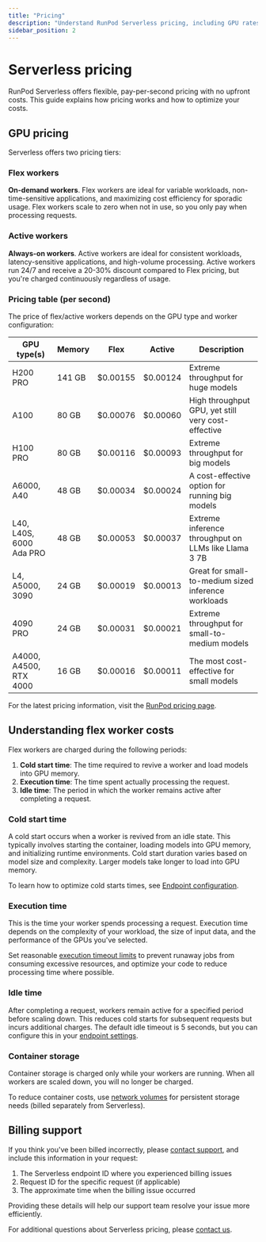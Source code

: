 ```yaml
---
title: "Pricing"
description: "Understand RunPod Serverless pricing, including GPU rates and cost components."
sidebar_position: 2
---
```


# Serverless pricing

RunPod Serverless offers flexible, pay-per-second pricing with no upfront costs. This guide explains how pricing works and how to optimize your costs.

## GPU pricing

 Serverless offers two pricing tiers:

### Flex workers

**On-demand workers**. Flex workers are ideal for variable workloads, non-time-sensitive applications, and maximizing cost efficiency for sporadic usage. Flex workers scale to zero when not in use, so you only pay when processing requests.

### Active workers

**Always-on workers**. Active workers are ideal for consistent workloads, latency-sensitive applications, and high-volume processing. Active workers run 24/7 and receive a 20-30% discount compared to Flex pricing, but you're charged continuously regardless of usage.


### Pricing table (per second)

The price of flex/active workers depends on the GPU type and worker configuration:

| **GPU type(s)** | **Memory** | **Flex** | **Active** | **Description** |
| --- | --- | --- | --- | --- |
| H200 PRO | 141 GB | $0.00155 | $0.00124 | Extreme throughput for huge models |
| A100 | 80 GB | $0.00076 | $0.00060 | High throughput GPU, yet still very cost-effective |
| H100 PRO | 80 GB | $0.00116 | $0.00093 | Extreme throughput for big models |
| A6000, A40 | 48 GB | $0.00034 | $0.00024 | A cost-effective option for running big models |
| L40, L40S, 6000 Ada PRO | 48 GB | $0.00053 | $0.00037 | Extreme inference throughput on LLMs like Llama 3 7B |
| L4, A5000, 3090 | 24 GB | $0.00019 | $0.00013 | Great for small-to-medium sized inference workloads |
| 4090 PRO | 24 GB | $0.00031 | $0.00021 | Extreme throughput for small-to-medium models |
| A4000, A4500, RTX 4000 | 16 GB | $0.00016 | $0.00011 | The most cost-effective for small models |

For the latest pricing information, visit the [RunPod pricing page](https://www.runpod.io/pricing).

## Understanding flex worker costs

Flex workers are charged during the following periods:

1. **Cold start time**: The time required to revive a worker and load models into GPU memory.
2. **Execution time**: The time spent actually processing the request.
3. **Idle time**: The period in which the worker remains active after completing a request.

<!-- 4. **Container storage**: Charges for storage used while the endpoint is running. -->

### Cold start time

A cold start occurs when a worker is revived from an idle state. This typically involves starting the container, loading models into GPU memory, and initializing runtime environments. Cold start duration varies based on model size and complexity. Larger models take longer to load into GPU memory.

To learn how to optimize cold starts times, see [Endpoint configuration](/serverless/endpoints/endpoint-configurations#reducing-worker-startup-times).

### Execution time

This is the time your worker spends processing a request. Execution time depends on the complexity of your workload, the size of input data, and the performance of the GPUs you've selected.

Set reasonable [execution timeout limits](/serverless/endpoints/endpoint-configurations#execution-timeout) to prevent runaway jobs from consuming excessive resources, and optimize your code to reduce processing time where possible.

### Idle time

After completing a request, workers remain active for a specified period before scaling down. This reduces cold starts for subsequent requests but incurs additional charges. The default idle timeout is 5 seconds, but you can configure this in your [endpoint settings](/serverless/endpoints/endpoint-configurations#idle-timeout).

### Container storage

Container storage is charged only while your workers are running. When all workers are scaled down, you will no longer be charged.

To reduce container costs, use [network volumes](/pods/storage/create-network-volumes) for persistent storage needs (billed separately from Serverless).

## Billing support

If you think you've been billed incorrectly, please [contact support](https://www.runpod.io/contact), and include this information in your request:

1. The Serverless endpoint ID where you experienced billing issues
2. Request ID for the specific request (if applicable)
3. The approximate time when the billing issue occurred

Providing these details will help our support team resolve your issue more efficiently.

For additional questions about Serverless pricing, please [contact us](https://www.runpod.io/contact).